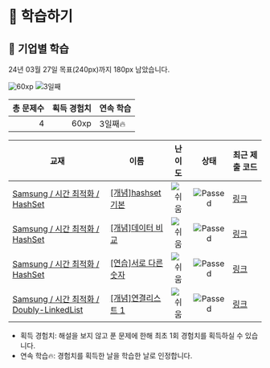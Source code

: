 # 📖 학습하기

## 🚀 기업별 학습
24년 03월 27일 목표(240px)까지 180px 남았습니다.

![60xp](https://img.shields.io/badge/EXP-60xp-%235cb85c.svg?for-the-badge)
![3일째](https://img.shields.io/badge/연속학습-3일째-%23E34F26.svg?for-the-badge)

|총 문제수|획득 경험치|연속 학습|
|---:|---:|---|
4|60xp|3일째🔥|

|교재|이름|난이도|상태|최근 제출 코드|
|---|---|:---:|:---:|---|
|[Samsung / 시간 최적화 / HashSet](https://www.codetree.ai/missions?missionId=13)|[[개념]hashset 기본](https://www.codetree.ai/missions/13/problems/hashset-basic)|![쉬움][easy]|![Passed][passed]|[링크](https://github.com/hannernos/codetree-TILs/blob/main/240327/hashset%20%EA%B8%B0%EB%B3%B8/hashset-basic.cpp)|
|[Samsung / 시간 최적화 / HashSet](https://www.codetree.ai/missions?missionId=13)|[[개념]데이터 비교](https://www.codetree.ai/missions/13/problems/data-comparison)|![쉬움][easy]|![Passed][passed]|[링크](https://github.com/hannernos/codetree-TILs/blob/main/240327/%EB%8D%B0%EC%9D%B4%ED%84%B0%20%EB%B9%84%EA%B5%90/data-comparison.cpp)|
|[Samsung / 시간 최적화 / HashSet](https://www.codetree.ai/missions?missionId=13)|[[연습]서로 다른 숫자](https://www.codetree.ai/missions/13/problems/distinct-numbers)|![쉬움][easy]|![Passed][passed]|[링크](https://github.com/hannernos/codetree-TILs/blob/main/240327/%EC%84%9C%EB%A1%9C%20%EB%8B%A4%EB%A5%B8%20%EC%88%AB%EC%9E%90/distinct-numbers.cpp)|
|[Samsung / 시간 최적화 / Doubly-LinkedList](https://www.codetree.ai/missions?missionId=13)|[[개념]연결리스트 1](https://www.codetree.ai/missions/13/problems/linked-list1)|![쉬움][easy]|![Passed][passed]|[링크](https://github.com/hannernos/codetree-TILs/blob/main/240327/%EC%97%B0%EA%B2%B0%EB%A6%AC%EC%8A%A4%ED%8A%B8%201/linked-list1.cpp)|


* 획득 경험치: 해설을 보지 않고 푼 문제에 한해 최초 1회 경험치를 획득하실 수 있습니다.
* 연속 학습🔥: 경험치를 획득한 날을 학습한 날로 인정합니다.










[b5]: https://img.shields.io/badge/Bronze_5-%235D3E31.svg
[b4]: https://img.shields.io/badge/Bronze_4-%235D3E31.svg
[b3]: https://img.shields.io/badge/Bronze_3-%235D3E31.svg
[b2]: https://img.shields.io/badge/Bronze_2-%235D3E31.svg
[b1]: https://img.shields.io/badge/Bronze_1-%235D3E31.svg
[s5]: https://img.shields.io/badge/Silver_5-%23394960.svg
[s4]: https://img.shields.io/badge/Silver_4-%23394960.svg
[s3]: https://img.shields.io/badge/Silver_3-%23394960.svg
[s2]: https://img.shields.io/badge/Silver_2-%23394960.svg
[s1]: https://img.shields.io/badge/Silver_1-%23394960.svg
[g5]: https://img.shields.io/badge/Gold_5-%23FFC433.svg
[g4]: https://img.shields.io/badge/Gold_4-%23FFC433.svg
[g3]: https://img.shields.io/badge/Gold_3-%23FFC433.svg
[g2]: https://img.shields.io/badge/Gold_2-%23FFC433.svg
[g1]: https://img.shields.io/badge/Gold_1-%23FFC433.svg
[p5]: https://img.shields.io/badge/Platinum_5-%2376DDD8.svg
[p4]: https://img.shields.io/badge/Platinum_4-%2376DDD8.svg
[p3]: https://img.shields.io/badge/Platinum_3-%2376DDD8.svg
[p2]: https://img.shields.io/badge/Platinum_2-%2376DDD8.svg
[p1]: https://img.shields.io/badge/Platinum_1-%2376DDD8.svg
[passed]: https://img.shields.io/badge/Passed-%23009D27.svg
[failed]: https://img.shields.io/badge/Failed-%23D24D57.svg
[easy]: https://img.shields.io/badge/쉬움-%235cb85c.svg?for-the-badge
[medium]: https://img.shields.io/badge/보통-%23FFC433.svg?for-the-badge
[hard]: https://img.shields.io/badge/어려움-%23D24D57.svg?for-the-badge